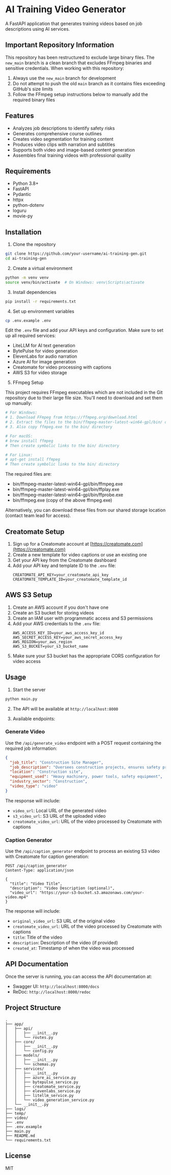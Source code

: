 # AI Training Video Generator

A FastAPI application that generates training videos based on job descriptions using AI services.

## Important Repository Information

This repository has been restructured to exclude large binary files. The `new_main` branch is a clean branch that excludes FFmpeg binaries and sensitive credentials. When working with this repository:

1. Always use the `new_main` branch for development
2. Do not attempt to push the old `main` branch as it contains files exceeding GitHub's size limits
3. Follow the FFmpeg setup instructions below to manually add the required binary files

## Features

- Analyzes job descriptions to identify safety risks
- Generates comprehensive course outlines
- Creates video segmentation for training content
- Produces video clips with narration and subtitles
- Supports both video and image-based content generation
- Assembles final training videos with professional quality

## Requirements

- Python 3.8+
- FastAPI
- Pydantic
- httpx
- python-dotenv
- loguru
- movie-py

## Installation

1. Clone the repository

```bash
git clone https://github.com/your-username/ai-training-gen.git
cd ai-training-gen
```

2. Create a virtual environment

```bash
python -m venv venv
source venv/bin/activate  # On Windows: venv\Scripts\activate
```

3. Install dependencies

```bash
pip install -r requirements.txt
```

4. Set up environment variables

```bash
cp .env.example .env
```

Edit the `.env` file and add your API keys and configuration. Make sure to set up all required services:

- LiteLLM for AI text generation
- BytePulse for video generation
- ElevenLabs for audio narration
- Azure AI for image generation
- Creatomate for video processing with captions
- AWS S3 for video storage

5. FFmpeg Setup

This project requires FFmpeg executables which are not included in the Git repository due to their large file size. You'll need to download and set them up manually:

```bash
# For Windows:
# 1. Download FFmpeg from https://ffmpeg.org/download.html
# 2. Extract the files to the bin/ffmpeg-master-latest-win64-gpl/bin/ directory
# 3. Also copy ffmpeg.exe to the bin/ directory

# For macOS:
# brew install ffmpeg
# Then create symbolic links to the bin/ directory

# For Linux:
# apt-get install ffmpeg
# Then create symbolic links to the bin/ directory
```

The required files are:
- bin/ffmpeg-master-latest-win64-gpl/bin/ffmpeg.exe
- bin/ffmpeg-master-latest-win64-gpl/bin/ffplay.exe
- bin/ffmpeg-master-latest-win64-gpl/bin/ffprobe.exe
- bin/ffmpeg.exe (copy of the above ffmpeg.exe)

Alternatively, you can download these files from our shared storage location (contact team lead for access).

## Creatomate Setup

1. Sign up for a Creatomate account at [https://creatomate.com](https://creatomate.com)
2. Create a new template for video captions or use an existing one
3. Get your API key from the Creatomate dashboard
4. Add your API key and template ID to the `.env` file:
   ```
   CREATOMATE_API_KEY=your_creatomate_api_key
   CREATOMATE_TEMPLATE_ID=your_creatomate_template_id
   ```

## AWS S3 Setup

1. Create an AWS account if you don't have one
2. Create an S3 bucket for storing videos
3. Create an IAM user with programmatic access and S3 permissions
4. Add your AWS credentials to the `.env` file:
   ```
   AWS_ACCESS_KEY_ID=your_aws_access_key_id
   AWS_SECRET_ACCESS_KEY=your_aws_secret_access_key
   AWS_REGION=your_aws_region
   AWS_S3_BUCKET=your_s3_bucket_name
   ```
5. Make sure your S3 bucket has the appropriate CORS configuration for video access

## Usage

1. Start the server

```bash
python main.py
```

2. The API will be available at `http://localhost:8000`

3. Available endpoints:

### Generate Video

Use the `/api/generate_video` endpoint with a POST request containing the required job information:

```json
{
  "job_title": "Construction Site Manager",
  "job_description": "Oversees construction projects, ensures safety protocols are followed, and manages workers on site.",
  "location": "Construction site",
  "equipment_used": "Heavy machinery, power tools, safety equipment",
  "industry_sector": "Construction",
  "video_type": "video"
}
```

The response will include:
- `video_url`: Local URL of the generated video
- `s3_video_url`: S3 URL of the uploaded video
- `creatomate_video_url`: URL of the video processed by Creatomate with captions

### Caption Generator

Use the `/api/caption_generator` endpoint to process an existing S3 video with Creatomate for caption generation:

```
POST /api/caption_generator
Content-Type: application/json

{
  "title": "Video Title",
  "description": "Video Description (optional)",
  "video_url": "https://your-s3-bucket.s3.amazonaws.com/your-video.mp4"
}
```

The response will include:
- `original_video_url`: S3 URL of the original video
- `creatomate_video_url`: URL of the video processed by Creatomate with captions
- `title`: Title of the video
- `description`: Description of the video (if provided)
- `created_at`: Timestamp of when the video was processed

## API Documentation

Once the server is running, you can access the API documentation at:

- Swagger UI: `http://localhost:8000/docs`
- ReDoc: `http://localhost:8000/redoc`

## Project Structure

```
.
├── app/
│   ├── api/
│   │   ├── __init__.py
│   │   └── routes.py
│   ├── core/
│   │   ├── __init__.py
│   │   └── config.py
│   ├── models/
│   │   ├── __init__.py
│   │   └── schemas.py
│   ├── services/
│   │   ├── __init__.py
│   │   ├── azure_ai_service.py
│   │   ├── bytepulse_service.py
│   │   ├── creatomate_service.py
│   │   ├── elevenlabs_service.py
│   │   ├── litellm_service.py
│   │   └── video_generation_service.py
│   └── __init__.py
├── logs/
├── temp/
├── video/
├── .env
├── .env.example
├── main.py
├── README.md
└── requirements.txt
```

## License

MIT